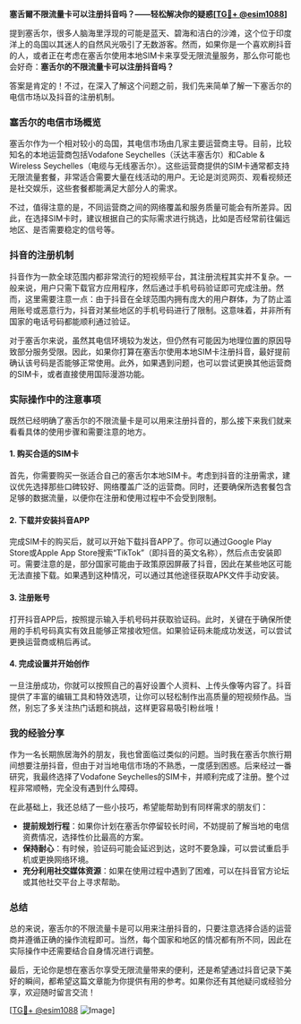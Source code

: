 **塞舌爾不限流量卡可以注册抖音吗？——轻松解决你的疑惑[[TG💪+ @esim1088](https://t.me/s/esim1088)]**

提到塞舌尔，很多人脑海里浮现的可能是蓝天、碧海和洁白的沙滩，这个位于印度洋上的岛国以其迷人的自然风光吸引了无数游客。然而，如果你是一个喜欢刷抖音的人，或者正在考虑在塞舌尔使用本地SIM卡来享受无限流量服务，那么你可能也会好奇：**塞舌尔的不限流量卡可以注册抖音吗？**

答案是肯定的！不过，在深入了解这个问题之前，我们先来简单了解一下塞舌尔的电信市场以及抖音的注册机制。

### 塞舌尔的电信市场概览

塞舌尔作为一个相对较小的岛国，其电信市场由几家主要运营商主导。目前，比较知名的本地运营商包括Vodafone Seychelles（沃达丰塞舌尔）和Cable & Wireless Seychelles（电缆与无线塞舌尔）。这些运营商提供的SIM卡通常都支持无限流量套餐，非常适合需要大量在线活动的用户。无论是浏览网页、观看视频还是社交娱乐，这些套餐都能满足大部分人的需求。

不过，值得注意的是，不同运营商之间的网络覆盖和服务质量可能会有所差异。因此，在选择SIM卡时，建议根据自己的实际需求进行挑选，比如是否经常前往偏远地区、是否需要稳定的信号等。

### 抖音的注册机制

抖音作为一款全球范围内都非常流行的短视频平台，其注册流程其实并不复杂。一般来说，用户只需下载官方应用程序，然后通过手机号码验证即可完成注册。然而，这里需要注意一点：由于抖音在全球范围内拥有庞大的用户群体，为了防止滥用账号或恶意行为，抖音对某些地区的手机号码进行了限制。这意味着，并非所有国家的电话号码都能顺利通过验证。

对于塞舌尔来说，虽然其电信环境较为发达，但仍然有可能因为地理位置的原因导致部分服务受限。因此，如果你打算在塞舌尔使用本地SIM卡注册抖音，最好提前确认该号码是否能够正常使用。此外，如果遇到问题，也可以尝试更换其他运营商的SIM卡，或者直接使用国际漫游功能。

### 实际操作中的注意事项

既然已经明确了塞舌尔的不限流量卡是可以用来注册抖音的，那么接下来我们就来看看具体的使用步骤和需要注意的地方。

#### 1. 购买合适的SIM卡
首先，你需要购买一张适合自己的塞舌尔本地SIM卡。考虑到抖音的注册需求，建议优先选择那些口碑较好、网络覆盖广泛的运营商。同时，还要确保所选套餐包含足够的数据流量，以便你在注册和使用过程中不会受到限制。

#### 2. 下载并安装抖音APP
完成SIM卡的购买后，就可以开始下载抖音APP了。你可以通过Google Play Store或Apple App Store搜索“TikTok”（即抖音的英文名称），然后点击安装即可。需要注意的是，部分国家可能由于政策原因屏蔽了抖音，因此在某些地区可能无法直接下载。如果遇到这种情况，可以通过其他途径获取APK文件手动安装。

#### 3. 注册账号
打开抖音APP后，按照提示输入手机号码并获取验证码。此时，关键在于确保所使用的手机号码真实有效且能够正常接收短信。如果验证码未能成功发送，可以尝试更换运营商或稍后再试。

#### 4. 完成设置并开始创作
一旦注册成功，你就可以按照自己的喜好设置个人资料、上传头像等内容了。抖音提供了丰富的编辑工具和特效选项，让你可以轻松制作出高质量的短视频作品。当然，别忘了多关注热门话题和挑战，这样更容易吸引粉丝哦！

### 我的经验分享

作为一名长期旅居海外的朋友，我也曾面临过类似的问题。当时我在塞舌尔旅行期间想要注册抖音，但由于对当地电信市场的不熟悉，一度感到困惑。后来经过一番研究，我最终选择了Vodafone Seychelles的SIM卡，并顺利完成了注册。整个过程非常顺畅，完全没有遇到什么障碍。

在此基础上，我还总结了一些小技巧，希望能帮助到有同样需求的朋友们：
- **提前规划行程**：如果你计划在塞舌尔停留较长时间，不妨提前了解当地的电信资费情况，选择性价比最高的方案。
- **保持耐心**：有时候，验证码可能会延迟到达，这时不要急躁，可以尝试重启手机或更换网络环境。
- **充分利用社交媒体资源**：如果在使用过程中遇到了困难，可以在抖音官方论坛或其他社交平台上寻求帮助。

### 总结

总的来说，塞舌尔的不限流量卡是可以用来注册抖音的，只要注意选择合适的运营商并遵循正确的操作流程即可。当然，每个国家和地区的情况都有所不同，因此在实际操作中还需要结合自身情况进行调整。

最后，无论你是想在塞舌尔享受无限流量带来的便利，还是希望通过抖音记录下美好的瞬间，都希望这篇文章能为你提供有用的参考。如果你还有其他疑问或经验分享，欢迎随时留言交流！

[[TG💪+ @esim1088](https://t.me/s/esim1088) ![Image](https://i.postimg.cc/4NQfJmqS/Snipaste-2025-05-13-00-14-12.png)]